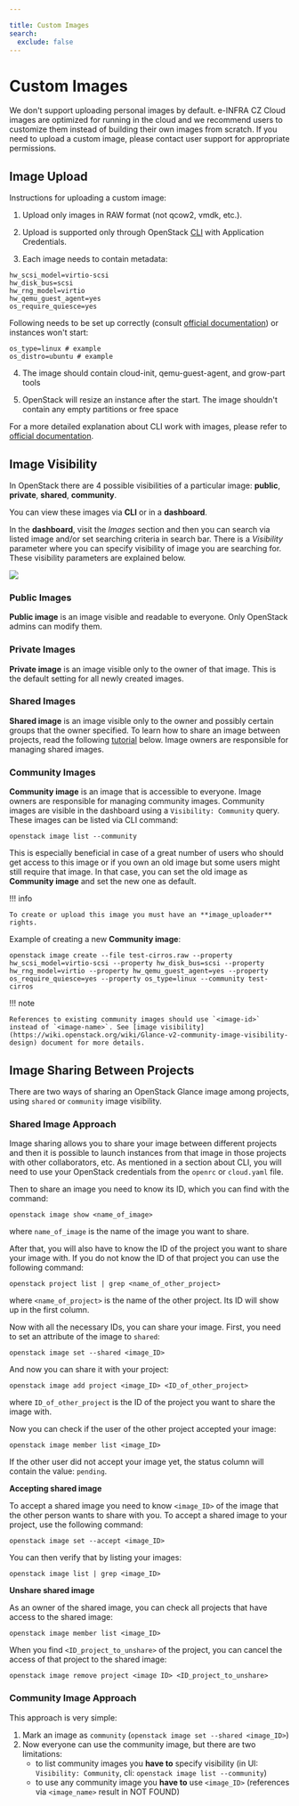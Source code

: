 ```yaml
---

title: Custom Images
search:
  exclude: false
---
```


# Custom Images

We don't support uploading personal images by default.
e-INFRA CZ Cloud images are optimized for running in the cloud and we recommend users to customize them instead of building their own images from scratch. If you need to upload a custom image, please contact user support for appropriate permissions.

## Image Upload

Instructions for uploading a custom image:

1. Upload only images in RAW format (not qcow2, vmdk, etc.).

2. Upload is supported only through OpenStack [CLI](../how-to-guides/obtaining-api-key.md) with Application Credentials.

3. Each image needs to contain metadata:

```
hw_scsi_model=virtio-scsi
hw_disk_bus=scsi
hw_rng_model=virtio
hw_qemu_guest_agent=yes
os_require_quiesce=yes
```

Following needs to be set up correctly (consult [official documentation](https://docs.openstack.org/glance/train/admin/useful-image-properties.html#image-property-keys-and-values)) or instances won't start:

```
os_type=linux # example
os_distro=ubuntu # example
```

4. The image should contain cloud-init, qemu-guest-agent, and grow-part tools

5. OpenStack will resize an instance after the start. The image shouldn't contain any empty partitions or free space

For a more detailed explanation about CLI work with images, please refer to [official documentation](https://docs.openstack.org/python-openstackclient/pike/cli/command-objects/image.html).

## Image Visibility

In OpenStack there are 4 possible visibilities of a particular image: **public**, **private**, **shared**, **community**.

You can view these images via **CLI** or in a **dashboard**.

In the **dashboard**, visit the *Images* section and then you can search via listed image and/or set searching criteria in search bar. There is a *Visibility* parameter where you can specify visibility of image you are searching for. These visibility parameters are explained below.

![](/compute/openstack/images/image_visibility.png)

### Public Images

**Public image** is an image visible and readable to everyone. Only OpenStack admins can modify them.

### Private Images

**Private image** is an image visible only to the owner of that image. This is the default setting for all newly created images.

### Shared Images

**Shared image** is an image visible only to the owner and possibly certain groups that the owner specified. To learn how to share an image between projects, read the following [tutorial](#image-sharing-between-projects) below. Image owners are responsible for managing shared images.

### Community Images

**Community image** is an image that is accessible to everyone. Image owners are responsible for managing community images.
Community images are visible in the dashboard using a `Visibility: Community` query. These images can be listed via CLI command:

```
openstack image list --community
```

This is especially beneficial in case of a great number of users who should get access to this image or if you own an old image but some users might still require that image. In that case, you can set the old image as **Community image** and set the new one as default.

!!! info

    To create or upload this image you must have an **image_uploader** rights.


Example of creating a new **Community image**:

```
openstack image create --file test-cirros.raw --property hw_scsi_model=virtio-scsi --property hw_disk_bus=scsi --property hw_rng_model=virtio --property hw_qemu_guest_agent=yes --property os_require_quiesce=yes --property os_type=linux --community test-cirros
```

!!! note

    References to existing community images should use `<image-id>` instead of `<image-name>`. See [image visibility](https://wiki.openstack.org/wiki/Glance-v2-community-image-visibility-design) document for more details.


## Image Sharing Between Projects

There are two ways of sharing an OpenStack Glance image among projects, using `shared` or `community` image visibility.

### Shared Image Approach

Image sharing allows you to share your image between different projects and then it is possible to launch instances from that image in those projects with other collaborators, etc. As mentioned in a section about CLI, you will need to use your OpenStack credentials from the `openrc` or `cloud.yaml` file.

Then to share an image you need to know its ID, which you can find with the command:

```
openstack image show <name_of_image>
```

where `name_of_image` is the name of the image you want to share.

After that, you will also have to know the ID of the project you want to share your image with. If you do not know the ID of that project you can use the following command:

```
openstack project list | grep <name_of_other_project>
```

where `<name_of_project>` is the name of the other project. Its ID will show up in the first column.

Now with all the necessary IDs, you can share your image. First, you need to set an attribute of the image to `shared`:

```
openstack image set --shared <image_ID>
```

And now you can share it with your project:

```
openstack image add project <image_ID> <ID_of_other_project>
```

where `ID_of_other_project` is the ID of the project you want to share the image with.

Now you can check if the user of the other project accepted your image:

```
openstack image member list <image_ID>
```

If the other user did not accept your image yet, the status column will contain the value: `pending`.

**Accepting shared image**

To accept a shared image you need to know `<image_ID>` of the image that the other person wants to share with you. To accept a shared image to your project, use the following command:

```
openstack image set --accept <image_ID>
```

You can then verify that by listing your images:

```
openstack image list | grep <image_ID>
```

**Unshare shared image**

As an owner of the shared image, you can check all projects that have access to the shared image:

```
openstack image member list <image_ID>
```

When you find `<ID_project_to_unshare>` of the project, you can cancel the access of that project to the shared image:

```
openstack image remove project <image ID> <ID_project_to_unshare>
```

### Community Image Approach

This approach is very simple:

 1. Mark an image as `community` (`openstack image set --shared <image_ID>`)
 1. Now everyone can use the community image, but there are two limitations:
    * to list community images you **have to** specify visibility (in UI: `Visibility: Community`, cli: `openstack image list --community`)
    * to use any community image you **have to** use `<image_ID>` (references via `<image_name>` result in NOT FOUND)
